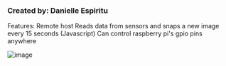 <h3>Created by: Danielle Espiritu</h3>


Features:
  Remote host
  Reads data from sensors and snaps a new image every 15 seconds (Javascript)
  Can control raspberry pi's gpio pins anywhere


![image](https://user-images.githubusercontent.com/28699887/55725618-a427f680-5a40-11e9-9933-340bf4e2331d.png)
